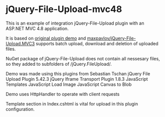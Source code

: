 # jQuery-File-Upload-mvc48

This is an example of integration jQuery-File-Upload plugin with an ASP.NET MVC 4.8 application.

It is based on [original plugin demo](https://github.com/blueimp/jQuery-File-Upload/) and [maxpavlov/jQuery-File-Upload.MVC3](https://github.com/maxpavlov/jQuery-File-Upload.MVC3)
 supports batch upload, download and deletion of uploaded files.

NuGet package of jQuery-File-Upload does not contain all nessesary files, so they added to subfolders of /jQuery.FileUpload/.

Demo was made using this plugins from Sebastian Tschan
  jQuery File Upload Plugin 5.42.3
  jQuery Iframe Transport Plugin 1.8.3
  JavaScript Templates
  JavaScript Load Image
  JavaScript Canvas to Blob
  
Demo uses HttpHandler to operate with client requests

Template section in Index.cshtml is vital for upload in this plugin configuration.

